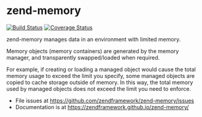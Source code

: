 # zend-memory

[![Build Status](https://secure.travis-ci.org/zendframework/zend-memory.svg?branch=master)](https://secure.travis-ci.org/zendframework/zend-memory)
[![Coverage Status](https://coveralls.io/repos/zendframework/zend-memory/badge.svg?branch=master)](https://coveralls.io/r/zendframework/zend-memory?branch=master)

zend-memory manages data in an environment with limited memory.

Memory objects (memory containers) are generated by the memory manager, and
transparently swapped/loaded when required.

For example, if creating or loading a managed object would cause the total memory
usage to exceed the limit you specify, some managed objects are copied to cache
storage outside of memory. In this way, the total memory used by managed objects
does not exceed the limit you need to enforce.

- File issues at https://github.com/zendframework/zend-memory/issues
- Documentation is at https://zendframework.github.io/zend-memory/
